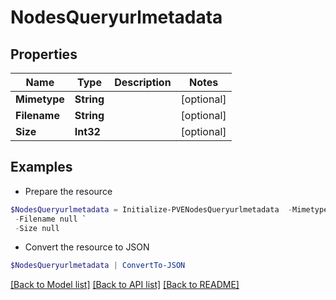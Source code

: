 # NodesQueryurlmetadata
## Properties

Name | Type | Description | Notes
------------ | ------------- | ------------- | -------------
**Mimetype** | **String** |  | [optional] 
**Filename** | **String** |  | [optional] 
**Size** | **Int32** |  | [optional] 

## Examples

- Prepare the resource
```powershell
$NodesQueryurlmetadata = Initialize-PVENodesQueryurlmetadata  -Mimetype null `
 -Filename null `
 -Size null
```

- Convert the resource to JSON
```powershell
$NodesQueryurlmetadata | ConvertTo-JSON
```

[[Back to Model list]](../README.md#documentation-for-models) [[Back to API list]](../README.md#documentation-for-api-endpoints) [[Back to README]](../README.md)

